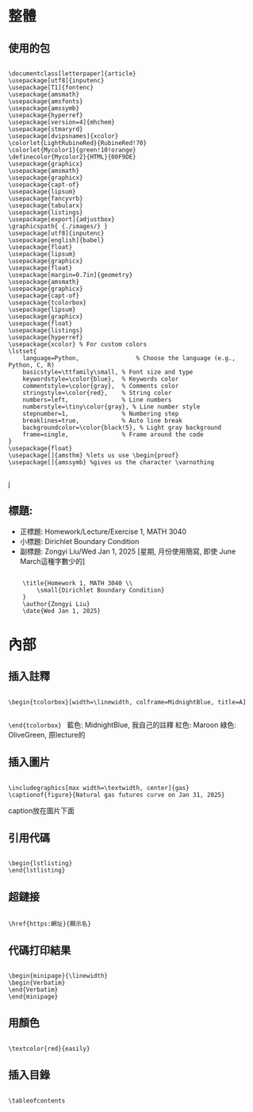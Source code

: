 # 整體
## 使用的包
<code>
\documentclass[letterpaper]{article} 
\usepackage[utf8]{inputenc}
\usepackage[T1]{fontenc}
\usepackage{amsmath}
\usepackage{amsfonts}
\usepackage{amssymb}
\usepackage{hyperref}
\usepackage[version=4]{mhchem}
\usepackage{stmaryrd}
\usepackage[dvipsnames]{xcolor}
\colorlet{LightRubineRed}{RubineRed!70}
\colorlet{Mycolor1}{green!10!orange}
\definecolor{Mycolor2}{HTML}{00F9DE}
\usepackage{graphicx}
\usepackage{amsmath}
\usepackage{graphicx}
\usepackage{capt-of}
\usepackage{lipsum}
\usepackage{fancyvrb}
\usepackage{tabularx}
\usepackage{listings}
\usepackage[export]{adjustbox}
\graphicspath{ {./images/} }
\usepackage[utf8]{inputenc}
\usepackage[english]{babel}
\usepackage{float}
\usepackage{lipsum}
\usepackage{graphicx}
\usepackage{float}
\usepackage[margin=0.7in]{geometry}
\usepackage{amsmath}
\usepackage{graphicx}
\usepackage{capt-of}
\usepackage{tcolorbox}
\usepackage{lipsum}
\usepackage{graphicx}
\usepackage{float}
\usepackage{listings}
\usepackage{hyperref} 
\usepackage{xcolor} % For custom colors
\lstset{
	language=Python,                % Choose the language (e.g., Python, C, R)
	basicstyle=\ttfamily\small, % Font size and type
	keywordstyle=\color{blue},  % Keywords color
	commentstyle=\color{gray},  % Comments color
	stringstyle=\color{red},    % String color
	numbers=left,               % Line numbers
	numberstyle=\tiny\color{gray}, % Line number style
	stepnumber=1,               % Numbering step
	breaklines=true,            % Auto line break
	backgroundcolor=\color{black!5}, % Light gray background
	frame=single,               % Frame around the code
}
\usepackage{float}
\usepackage[]{amsthm} %lets us use \begin{proof}
\usepackage[]{amssymb} %gives us the character \varnothing
	
</code>


j

## 標題: 
* 正標題: Homework/Lecture/Exercise 1, MATH 3040
* 小標題: Dirichlet Boundary Condition
* 副標題: Zongyi Liu/Wed Jan 1, 2025 [星期, 月份使用簡寫, 即使 June March這種字數少的]

<code>
	\title{Homework 1, MATH 3040 \\
		\small{Dirichlet Boundary Condition}
	}
	\author{Zongyi Liu}
	\date{Wed Jan 1, 2025}
</code>

# 內部
## 插入註釋
<code>
\begin{tcolorbox}[width=\linewidth, colframe=MidnightBlue, title=A]

\end{tcolorbox}
</code>
藍色: MidnightBlue, 我自己的註釋
紅色: Maroon
綠色: OliveGreen, 原lecture的
## 插入圖片
<code>
\includegraphics[max width=\textwidth, center]{gas}
\captionof{figure}{Natural gas futures curve on Jan 31, 2025}
</code>

caption放在圖片下面

## 引用代碼
<code>
\begin{lstlisting}
\end{lstlisting}
</code>

## 超鏈接
<code>
\href{https:網址}{顯示名}
</code>

## 代碼打印結果
<code>
\begin{minipage}{\linewidth}
\begin{Verbatim}
\end{Verbatim}
\end{minipage}
</code>

## 用顏色
<code>
\textcolor{red}{easily}
</code>


## 插入目錄
<code>
\tableofcontents
</code>

